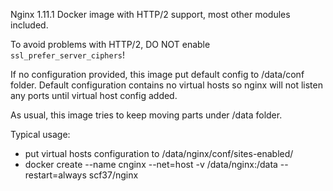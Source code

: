 Nginx 1.11.1 Docker image with HTTP/2 support, most other modules included.

To avoid problems with HTTP/2, DO NOT enable `ssl_prefer_server_ciphers`!

If no configuration provided, this image put default config to /data/conf folder. Default configuration contains no virtual hosts so nginx will not listen any ports until
virtual host config added.

As usual, this image tries to keep moving parts under /data folder.


Typical usage:

- put virtual hosts configuration to /data/nginx/conf/sites-enabled/
- docker create --name cnginx --net=host -v /data/nginx:/data --restart=always scf37/nginx
